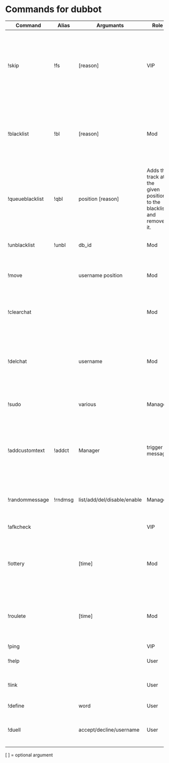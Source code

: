 # Commands for dubbot

|Command|Alias|Argumants|Role|Description|
|----|----|----|----|----|
|!skip|!fs|[reason]|VIP|Skips the current song and send reason when defined. Reasons can be defined in language.js|
|!blacklist|!bl|[reason]|Mod|Skips the current song and adds the song to the blacklist. Reason is optianal and can be any string|
|!queueblacklist|!qbl|position [reason]|Adds the track at the given position to the blacklist and removes it.
|!unblacklist|!unbl|db_id|Mod|Removes the given track from the blacklist|
|!move||username position|Mod|Moves the specified user to the specified position|
|!clearchat|||Mod|Deletes last 512 messages sinc bot joined the room|
|!delchat||username|Mod|Deletes all messages from specified user in the last 512 messages since bot joined|
|!sudo||various|Manager|Let the bot send your arguments in chat|
|!addcustomtext|!addct|Manager|trigger message|Adds a custom chat command which is triggers when .trigger is send in chat|
|!randommessage|!rndmsg|list/add/del/disable/enable|Manager|Edits random messages sent all 2-10 Minutes|
|!afkcheck| | |VIP|Lists all afks in the community|
|!lottery| |[time]|Mod|Starts a lottery with the given time in minutes. Time defaults to 2 minutes|
|!roulete| |[time]|Mod|Starts a roulette with the given time in minutes. Time defaults to 2 minutes|
|!ping| | |VIP|Pong!|
|!help| | |User|Mentions all mods in the room|
|!link| | |User|Sends a link to the current song|
|!define| |word|User|Defines the given word|
|!duell| |accept/decline/username|User|Accepts a duell, declines a duell or starts one|


[  ] = optional argument
